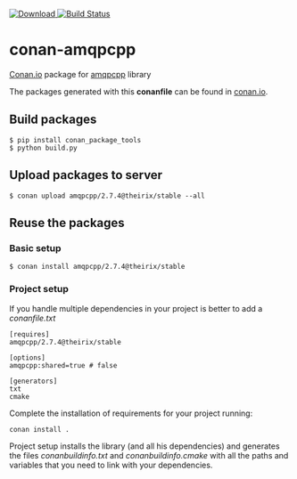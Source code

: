 [ ![Download](https://api.bintray.com/packages/theirix/conan-repo/amqpcpp%3Atheirix/images/download.svg) ](https://bintray.com/theirix/conan-repo/amqpcpp%3Atheirix/_latestVersion)
[![Build Status](https://travis-ci.org/theirix/conan-amqpcpp.svg)](https://travis-ci.org/theirix/conan-amqpcpp)

# conan-amqpcpp

[Conan.io](https://conan.io) package for [amqpcpp](https://github.com/open-source-parsers/amqpcpp) library

The packages generated with this **conanfile** can be found in [conan.io](https://conan.io/source/amqpcpp/2.7.4/theirix/stable).

## Build packages

    $ pip install conan_package_tools
    $ python build.py
    
## Upload packages to server

    $ conan upload amqpcpp/2.7.4@theirix/stable --all
    
## Reuse the packages

### Basic setup

    $ conan install amqpcpp/2.7.4@theirix/stable
    
### Project setup

If you handle multiple dependencies in your project is better to add a *conanfile.txt*
    
    [requires]
    amqpcpp/2.7.4@theirix/stable

    [options]
    amqpcpp:shared=true # false
    
    [generators]
    txt
    cmake

Complete the installation of requirements for your project running:</small></span>

    conan install . 

Project setup installs the library (and all his dependencies) and generates the files *conanbuildinfo.txt* and *conanbuildinfo.cmake* with all the paths and variables that you need to link with your dependencies.
